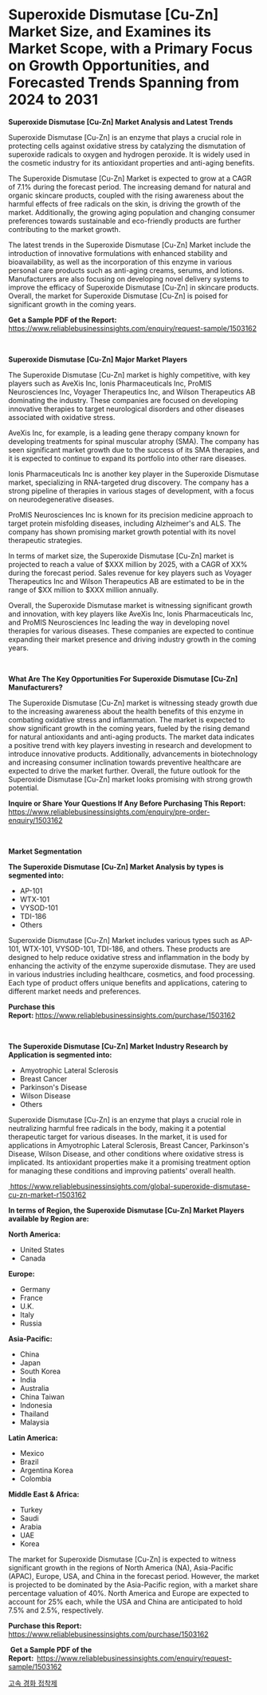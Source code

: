 <p><h1>Superoxide Dismutase [Cu-Zn] Market Size, and Examines its Market Scope, with a Primary Focus on Growth Opportunities, and Forecasted Trends Spanning from 2024 to 2031</h1></p><p><strong>Superoxide Dismutase [Cu-Zn] Market Analysis and Latest Trends</strong></p>
<p><p>Superoxide Dismutase [Cu-Zn] is an enzyme that plays a crucial role in protecting cells against oxidative stress by catalyzing the dismutation of superoxide radicals to oxygen and hydrogen peroxide. It is widely used in the cosmetic industry for its antioxidant properties and anti-aging benefits.</p><p>The Superoxide Dismutase [Cu-Zn] Market is expected to grow at a CAGR of 7.1% during the forecast period. The increasing demand for natural and organic skincare products, coupled with the rising awareness about the harmful effects of free radicals on the skin, is driving the growth of the market. Additionally, the growing aging population and changing consumer preferences towards sustainable and eco-friendly products are further contributing to the market growth.</p><p>The latest trends in the Superoxide Dismutase [Cu-Zn] Market include the introduction of innovative formulations with enhanced stability and bioavailability, as well as the incorporation of this enzyme in various personal care products such as anti-aging creams, serums, and lotions. Manufacturers are also focusing on developing novel delivery systems to improve the efficacy of Superoxide Dismutase [Cu-Zn] in skincare products. Overall, the market for Superoxide Dismutase [Cu-Zn] is poised for significant growth in the coming years.</p></p>
<p><strong>Get a Sample PDF of the Report:&nbsp;</strong> <a href="https://www.reliablebusinessinsights.com/enquiry/request-sample/1503162">https://www.reliablebusinessinsights.com/enquiry/request-sample/1503162</a></p>
<p>&nbsp;</p>
<p><strong>Superoxide Dismutase [Cu-Zn] Major Market Players</strong></p>
<p><p>The Superoxide Dismutase [Cu-Zn] market is highly competitive, with key players such as AveXis Inc, Ionis Pharmaceuticals Inc, ProMIS Neurosciences Inc, Voyager Therapeutics Inc, and Wilson Therapeutics AB dominating the industry. These companies are focused on developing innovative therapies to target neurological disorders and other diseases associated with oxidative stress.</p><p>AveXis Inc, for example, is a leading gene therapy company known for developing treatments for spinal muscular atrophy (SMA). The company has seen significant market growth due to the success of its SMA therapies, and it is expected to continue to expand its portfolio into other rare diseases.</p><p>Ionis Pharmaceuticals Inc is another key player in the Superoxide Dismutase market, specializing in RNA-targeted drug discovery. The company has a strong pipeline of therapies in various stages of development, with a focus on neurodegenerative diseases.</p><p>ProMIS Neurosciences Inc is known for its precision medicine approach to target protein misfolding diseases, including Alzheimer's and ALS. The company has shown promising market growth potential with its novel therapeutic strategies.</p><p>In terms of market size, the Superoxide Dismutase [Cu-Zn] market is projected to reach a value of $XXX million by 2025, with a CAGR of XX% during the forecast period. Sales revenue for key players such as Voyager Therapeutics Inc and Wilson Therapeutics AB are estimated to be in the range of $XX million to $XXX million annually.</p><p>Overall, the Superoxide Dismutase market is witnessing significant growth and innovation, with key players like AveXis Inc, Ionis Pharmaceuticals Inc, and ProMIS Neurosciences Inc leading the way in developing novel therapies for various diseases. These companies are expected to continue expanding their market presence and driving industry growth in the coming years.</p></p>
<p>&nbsp;</p>
<p><strong>What Are The Key Opportunities For Superoxide Dismutase [Cu-Zn] Manufacturers?</strong></p>
<p><p>The Superoxide Dismutase [Cu-Zn] market is witnessing steady growth due to the increasing awareness about the health benefits of this enzyme in combating oxidative stress and inflammation. The market is expected to show significant growth in the coming years, fueled by the rising demand for natural antioxidants and anti-aging products. The market data indicates a positive trend with key players investing in research and development to introduce innovative products. Additionally, advancements in biotechnology and increasing consumer inclination towards preventive healthcare are expected to drive the market further. Overall, the future outlook for the Superoxide Dismutase [Cu-Zn] market looks promising with strong growth potential.</p></p>
<p><strong>Inquire or Share Your Questions If Any Before Purchasing This Report:</strong> <a href="https://www.reliablebusinessinsights.com/enquiry/pre-order-enquiry/1503162">https://www.reliablebusinessinsights.com/enquiry/pre-order-enquiry/1503162</a></p>
<p>&nbsp;</p>
<p><strong>Market Segmentation</strong></p>
<p><strong>The Superoxide Dismutase [Cu-Zn] Market Analysis by types is segmented into:</strong></p>
<p><ul><li>AP-101</li><li>WTX-101</li><li>VYSOD-101</li><li>TDI-186</li><li>Others</li></ul></p>
<p><p>Superoxide Dismutase [Cu-Zn] Market includes various types such as AP-101, WTX-101, VYSOD-101, TDI-186, and others. These products are designed to help reduce oxidative stress and inflammation in the body by enhancing the activity of the enzyme superoxide dismutase. They are used in various industries including healthcare, cosmetics, and food processing. Each type of product offers unique benefits and applications, catering to different market needs and preferences.</p></p>
<p><strong>Purchase this Report:&nbsp;</strong><a href="https://www.reliablebusinessinsights.com/purchase/1503162">https://www.reliablebusinessinsights.com/purchase/1503162</a></p>
<p>&nbsp;</p>
<p><strong>The Superoxide Dismutase [Cu-Zn] Market Industry Research by Application is segmented into:</strong></p>
<p><ul><li>Amyotrophic Lateral Sclerosis</li><li>Breast Cancer</li><li>Parkinson's Disease</li><li>Wilson Disease</li><li>Others</li></ul></p>
<p><p>Superoxide Dismutase [Cu-Zn] is an enzyme that plays a crucial role in neutralizing harmful free radicals in the body, making it a potential therapeutic target for various diseases. In the market, it is used for applications in Amyotrophic Lateral Sclerosis, Breast Cancer, Parkinson's Disease, Wilson Disease, and other conditions where oxidative stress is implicated. Its antioxidant properties make it a promising treatment option for managing these conditions and improving patients' overall health.</p></p>
<p><a href="https://www.reliablebusinessinsights.com/global-superoxide-dismutase-cu-zn-market-r1503162">&nbsp;https://www.reliablebusinessinsights.com/global-superoxide-dismutase-cu-zn-market-r1503162</a></p>
<p><strong>In terms of Region, the Superoxide Dismutase [Cu-Zn] Market Players available by Region are:</strong></p>
<p>
    <p> <strong> North America: </strong>
        <ul>
            <li>United States</li>
            <li>Canada</li>
        </ul>
        </p> 
    <p> <strong> Europe: </strong>
        <ul>
            <li>Germany</li>
            <li>France</li>
            <li>U.K.</li>
            <li>Italy</li>
            <li>Russia</li>
        </ul>
        </p> 
    <p> <strong> Asia-Pacific: </strong>
        <ul>
            <li>China</li>
            <li>Japan</li>
            <li>South Korea</li>
            <li>India</li>
            <li>Australia</li>
            <li>China Taiwan</li>
            <li>Indonesia</li>
            <li>Thailand</li>
            <li>Malaysia</li>
        </ul>
        </p> 
    <p> <strong> Latin America: </strong>
        <ul>
            <li>Mexico</li>
            <li>Brazil</li>
            <li>Argentina Korea</li>
            <li>Colombia</li>
        </ul>
        </p> 
    <p> <strong> Middle East & Africa: </strong>
        <ul>
            <li>Turkey</li>
            <li>Saudi</li>
            <li>Arabia</li>
            <li>UAE</li>
            <li>Korea</li>
        </ul>
    </p>
    </p>
<p><p>The market for Superoxide Dismutase [Cu-Zn] is expected to witness significant growth in the regions of North America (NA), Asia-Pacific (APAC), Europe, USA, and China in the forecast period. However, the market is projected to be dominated by the Asia-Pacific region, with a market share percentage valuation of 40%. North America and Europe are expected to account for 25% each, while the USA and China are anticipated to hold 7.5% and 2.5%, respectively.</p></p>
<p><strong>Purchase this Report: </strong><a href="https://www.reliablebusinessinsights.com/purchase/1503162">https://www.reliablebusinessinsights.com/purchase/1503162</a></p>
<p>&nbsp;<strong>Get a Sample PDF of the Report:&nbsp;&nbsp;</strong><a href="https://www.reliablebusinessinsights.com/enquiry/request-sample/1503162">https://www.reliablebusinessinsights.com/enquiry/request-sample/1503162</a></p>
<p><strong></strong></p>
<p><p><a href="https://github.com/laholand/Market-Research-Report-List-4/blob/main/7972726182020.md">고속 경화 접착제</a></p></p>